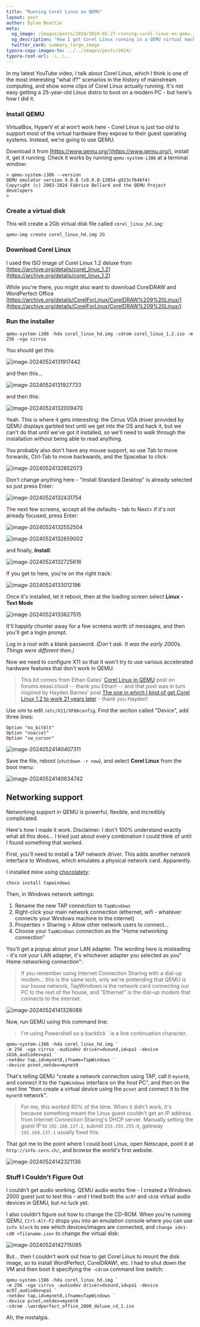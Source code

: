 ```yaml
---
title: "Running Corel Linux on QEMU"
layout: post
author: Dylan Beattie
meta:
  og_image: /images/posts/2024/2024-05-27-running-corel-linux-on-qemu.jpg
  og_description: "How I got Corel Linux running in a QEMU virtual machine on Windows 10"
  twitter_card: summary_large_image
typora-copy-images-to: ../../images/posts/2024/
typora-root-url: .\..\..
---
```


In my latest YouTube video, I talk about Corel Linux, which I think is one of the most interesting "what if?" scenarios in the history of mainstream computing, and show some clips of Corel Linux actually running. It's not easy getting a 25-year-old Linux distro to boot on a modern PC - but here's how I did it.

<!-- <iframe width="560" height="315" src="https://www.youtube.com/embed/jgR5c6CcB_w?si=YqJ7MCkju2cvo4IW" title="YouTube video player" frameborder="0" allow="accelerometer; autoplay; clipboard-write; encrypted-media; gyroscope; picture-in-picture; web-share" referrerpolicy="strict-origin-when-cross-origin" allowfullscreen></iframe> -->

### Install QEMU

VirtualBox, HyperV et al won't work here - Corel Linux is just too old to support most of the virtual hardware they expose to their guest operating systems. Instead, we're going to use QEMU.

Download it from [https://www.qemu.org/](https://www.qemu.org/), install it, get it running. Check it works by running `qemu-system-i386` at a terminal window:

```
> qemu-system-i386 --version
QEMU emulator version 9.0.0 (v9.0.0-12054-g923cf646f4)
Copyright (c) 2003-2024 Fabrice Bellard and the QEMU Project developers
> 
```

### Create a virtual disk

This will create a 2Gb virtual disk file called `corel_linux_hd.img`:

```
qemu-img create corel_linux_hd.img 2G
```

### Download Corel Linux

I used the ISO image of Corel Linux 1.2 deluxe from [https://archive.org/details/corel_linux_1.2](https://archive.org/details/corel_linux_1.2)

While you're there, you might also want to download CorelDRAW and WordPerfect Office [https://archive.org/details/CorelForLinux/CorelDRAW%209%20Linux/](https://archive.org/details/CorelForLinux/CorelDRAW%209%20Linux/)

### Run the installer

```
qemu-system-i386 -hda corel_linux_hd.img -cdrom corel_linux_1.2.iso -m 256 -vga cirrus
```

You should get this:

![image-20240524131917442](/images/posts/2024/image-20240524131917442.png)

and then this...

![image-20240524131927733](/images/posts/2024/image-20240524131927733.png)

and then this:

![image-20240524132009470](/images/posts/2024/image-20240524132009470.png)

Yeah. This is where it gets interesting: the Cirrus VGA driver provided by QEMU displays garbled text until we get into the OS and hack it, but we can't do that until we've got it installed, so we'll need to walk through the installation without being able to read anything.

You probably also don't have any mouse support, so use Tab to move forwards, Ctrl-Tab to move backwards, and the Spacebar to click:

![image-20240524132852073](/images/posts/2024/image-20240524132852073.png)

Don't change anything here - "Install Standard Desktop" is already selected so just press Enter:

![image-20240524132431754](/images/posts/2024/image-20240524132431754.png)

The next few screens, accept all the defaults - tab to Next> if it's not already focused, press Enter:

![image-20240524132552504](/images/posts/2024/image-20240524132552504.png)

![image-20240524132659002](/images/posts/2024/image-20240524132659002.png)

and finally, **Install**:

![image-20240524132725616](/images/posts/2024/image-20240524132725616.png)

If you get to here, you're on the right track:

![image-20240524133012196](/images/posts/2024/image-20240524133012196.png)

Once it's installed, let it reboot, then at the loading screen select **Linux - Text Mode**

![image-20240524133627515](/images/posts/2024/image-20240524133627515.png)

It'll happily chunter away for a few screens worth of messages, and then you'll get a login prompt.

Log in a root with a blank password. *(Don't ask. It was the early 2000s. Things were different then.)*

Now we need to configure X11 so that it won't try to use various accelerated hardware features that don't work in QEMU.

> This bit comes from Ethan Gates' [Corel Linux in QEMU](https://forum.eaasi.cloud/t/corel-linux-in-qemu/64) post on forums.eeasi.cloud -- thank you Ethan! -- and that post was in turn inspired by Hayden Barnes' post [The one in which I kind of get Corel Linux 1.2 to work 21 years later](https://boxofcables.dev/corel-linux-1-2/) - thank you Hayden!

Use vim to edit `/etc/X11/XF86config`. Find the section called "Device", add three lines:

```
Option "no_bitblt"
Option "noaccel"
Option "sw_cursor"
```

![image-20240524140407311](/images/posts/2024/image-20240524140407311.png)

Save the file, reboot (`shutdown -r now`), and select **Corel Linux** from the boot menu:

![image-20240524140634742](/images/posts/2024/image-20240524140634742.png)

## Networking support

Networking support in QEMU is powerful, flexible, and incredibly complicated.

Here's how I made it work. Disclaimer: I don't 100% understand exactly what all this does... I tried just about every combination I could think of until I found something that worked.

First, you'll need to install a TAP network driver. This adds another network interface to Windows, which emulates a physical network card. Apparently.

I installed mine using [chocolatety](https://chocolatey.org/):

```
choco install tapwindows
```

Then, in Windows network settings:

1. Rename the new TAP connection to `TapWindows`
2. Right-click your main network connection (ethernet, wifi - whatever connects your Windows machine to the internet)
3. Properties > Sharing > Allow other network users to connect...
4. Choose your `TapWindows` connection as the "Home networking connection"

You'll get a popup about your LAN adapter. The wording here is misleading - it's not your LAN adapter, it's whichever adapter you selected as you" Home networking connection":

> If you remember using Internet Connection Sharing with a dial-up modem... this is the same tech, only we're pretending that QEMU is our house network, TapWindows is the network card connecting our PC to the rest of the house, and "Ethernet" is the dial-up modem that connects to the internet.

![image-20240524141328089](/images/posts/2024/image-20240524141328089.png)

Now, run QEMU using this command line:

> I'm using Powershell so a backtick ` is a line continuation character.

```
qemu-system-i386 -hda corel_linux_hd.img `
-m 256 -vga cirrus -audiodev driver=dsound,id=pa1 -device sb16,audiodev=pa1 `
-netdev tap,id=mynet0,ifname=TapWindows `
-device pcnet,netdev=mynet0
```

That's telling QEMU "create a network connection using TAP, call it `mynet0`, and connect it to the `TapWindows` interface on the host PC", and then on the next line "then create a virtual device using the `pcnet` and connect it to the `mynet0` network".

> For me, this worked 80% of the time. When it didn't work, it's because something meant the Linux guest couldn't get an IP address from Internet Connection Sharing's DHCP server. Manually setting the guest IP to `192.168.137.2`, subnet `255.255.255.0`, gateway `192.168.137.1` usually fixed this.

That got me to the point where I could boot Linux, open Netscape, point it at `http://info.cern.ch/`, and browse the world's first website.

![image-20240524142321136](/images/posts/2024/image-20240524142321136.png)

### Stuff I Couldn't Figure Out

I couldn't get audio working. QEMU audio works fine - I created a Windows 2000 guest just to test this - and I tried both the `ac97` and `sb16` virtual audio devices in QEMU, but no luck yet. 

I also couldn't figure out how to change the CD-ROM. When you're running QEMU, `Ctrl-Alt-F2` drops you into an emulation console where you can use `info block` to see which devices/images are connected, and `change ide1-cd0 <filename.iso>` to change the virtual disk:

![image-20240524142715085](/images/posts/2024/image-20240524142715085.png)

But... then I couldn't work out how to get Corel Linux to mount the disk image, so to install WordPerfect, CorelDRAW!, etc. I had to shut down the VM and then boot it specifying the `-cdrom` command line switch:

```
qemu-system-i386 -hda corel_linux_hd.img `
-m 256 -vga cirrus -audiodev driver=dsound,id=pa1 -device ac97,audiodev=pa1 `
-netdev tap,id=mynet0,ifname=TapWindows `
-device pcnet,netdev=mynet0 `
-cdrom .\wordperfect_office_2000_deluxe_cd_1.iso
```

Ah, the nostalgia.

